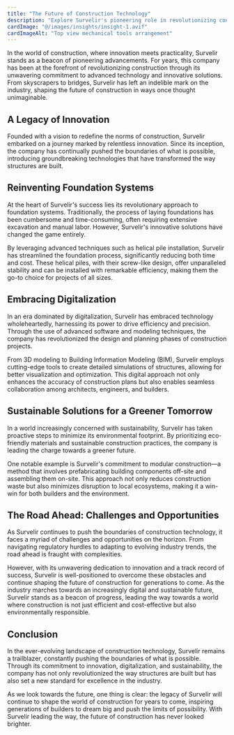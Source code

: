 ```yaml
---
title: "The Future of Construction Technology"
description: "Explore Survelir's pioneering role in revolutionizing construction through advanced technology and innovative solutions."
cardImage: "@/images/insights/insight-1.avif"
cardImageAlt: "Top view mechanical tools arrangement"
---
```


In the world of construction, where innovation meets practicality, Survelir
stands as a beacon of pioneering advancements. For years, this company has been
at the forefront of revolutionizing construction through its unwavering
commitment to advanced technology and innovative solutions. From skyscrapers to
bridges, Survelir has left an indelible mark on the industry, shaping the
future of construction in ways once thought unimaginable.

## A Legacy of Innovation

Founded with a vision to redefine the norms of construction, Survelir embarked
on a journey marked by relentless innovation. Since its inception, the company
has continually pushed the boundaries of what is possible, introducing
groundbreaking technologies that have transformed the way structures are built.

## Reinventing Foundation Systems

At the heart of Survelir's success lies its revolutionary approach to
foundation systems. Traditionally, the process of laying foundations has been
cumbersome and time-consuming, often requiring extensive excavation and manual
labor. However, Survelir's innovative solutions have changed the game entirely.

By leveraging advanced techniques such as helical pile installation, Survelir
has streamlined the foundation process, significantly reducing both time and
cost. These helical piles, with their screw-like design, offer unparalleled
stability and can be installed with remarkable efficiency, making them the go-to
choice for projects of all sizes.

## Embracing Digitalization

In an era dominated by digitalization, Survelir has embraced technology
wholeheartedly, harnessing its power to drive efficiency and precision. Through
the use of advanced software and modeling techniques, the company has
revolutionized the design and planning phases of construction projects.

From 3D modeling to Building Information Modeling (BIM), Survelir employs
cutting-edge tools to create detailed simulations of structures, allowing for
better visualization and optimization. This digital approach not only enhances
the accuracy of construction plans but also enables seamless collaboration among
architects, engineers, and builders.

## Sustainable Solutions for a Greener Tomorrow

In a world increasingly concerned with sustainability, Survelir has taken
proactive steps to minimize its environmental footprint. By prioritizing
eco-friendly materials and sustainable construction practices, the company is
leading the charge towards a greener future.

One notable example is Survelir's commitment to modular construction—a method
that involves prefabricating building components off-site and assembling them
on-site. This approach not only reduces construction waste but also minimizes
disruption to local ecosystems, making it a win-win for both builders and the
environment.

## The Road Ahead: Challenges and Opportunities

As Survelir continues to push the boundaries of construction technology, it
faces a myriad of challenges and opportunities on the horizon. From navigating
regulatory hurdles to adapting to evolving industry trends, the road ahead is
fraught with complexities.

However, with its unwavering dedication to innovation and a track record of
success, Survelir is well-positioned to overcome these obstacles and continue
shaping the future of construction for generations to come. As the industry
marches towards an increasingly digital and sustainable future, Survelir stands
as a beacon of progress, leading the way towards a world where construction is
not just efficient and cost-effective but also environmentally responsible.

## Conclusion

In the ever-evolving landscape of construction technology, Survelir remains a
trailblazer, constantly pushing the boundaries of what is possible. Through its
commitment to innovation, digitalization, and sustainability, the company has
not only revolutionized the way structures are built but has also set a new
standard for excellence in the industry.

As we look towards the future, one thing is clear: the legacy of Survelir will
continue to shape the world of construction for years to come, inspiring
generations of builders to dream big and push the limits of possibility. With
Survelir leading the way, the future of construction has never looked brighter.
